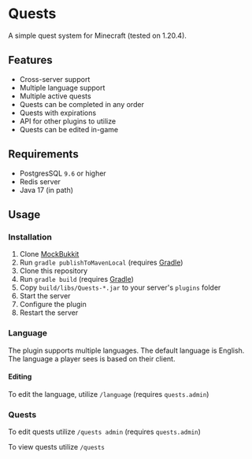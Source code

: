 # Quests
A simple quest system for Minecraft (tested on 1.20.4).

## Features
- Cross-server support
- Multiple language support
- Multiple active quests
- Quests can be completed in any order
- Quests with expirations
- API for other plugins to utilize
- Quests can be edited in-game

## Requirements
- PostgresSQL `9.6` or higher
- Redis server
- Java 17 (in path)

## Usage

### Installation
1. Clone [MockBukkit](https://github.com/MockBukkit/MockBukkit)
2. Run `gradle publishToMavenLocal` (requires [Gradle](https://gradle.org/install/))
3. Clone this repository
4. Run `gradle build` (requires [Gradle](https://gradle.org/install/))
5. Copy `build/libs/Quests-*.jar` to your server's `plugins` folder
6. Start the server
7. Configure the plugin
8. Restart the server

### Language
The plugin supports multiple languages. The default language is English. The language a player sees is based on their client.

#### Editing
To edit the language, utilize `/language` (requires `quests.admin`)

### Quests
To edit quests utilize `/quests admin` (requires `quests.admin`)

To view quests utilize `/quests`